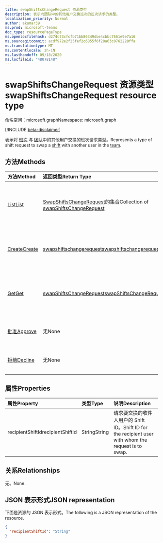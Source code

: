 ```yaml
---
title: swapShiftsChangeRequest 资源类型
description: 表示向团队中的其他用户交换班次的班次请求的类型。
localization_priority: Normal
author: akumar39
ms.prod: microsoft-teams
doc_type: resourcePageType
ms.openlocfilehash: d274c73cfcfb71bb86349dbe4cbbc7661e9e7a16
ms.sourcegitcommit: acdf972e2f25fef2c6855f6f28a63c0762228ffa
ms.translationtype: MT
ms.contentlocale: zh-CN
ms.lasthandoff: 09/18/2020
ms.locfileid: "48078148"
---
```

# <a name="swapshiftschangerequest-resource-type"></a><span data-ttu-id="f03e3-103">swapShiftsChangeRequest 资源类型</span><span class="sxs-lookup"><span data-stu-id="f03e3-103">swapShiftsChangeRequest resource type</span></span>

<span data-ttu-id="f03e3-104">命名空间：microsoft.graph</span><span class="sxs-lookup"><span data-stu-id="f03e3-104">Namespace: microsoft.graph</span></span>

[!INCLUDE [beta-disclaimer](../../includes/beta-disclaimer.md)]

<span data-ttu-id="f03e3-105">表示将 [班次](../resources/shift.md) 与 [团队](../resources/team.md)中的其他用户交换的班次请求类型。</span><span class="sxs-lookup"><span data-stu-id="f03e3-105">Represents a type of shift request to swap a [shift](../resources/shift.md) with another user in the [team](../resources/team.md).</span></span>

## <a name="methods"></a><span data-ttu-id="f03e3-106">方法</span><span class="sxs-lookup"><span data-stu-id="f03e3-106">Methods</span></span>

| <span data-ttu-id="f03e3-107">方法</span><span class="sxs-lookup"><span data-stu-id="f03e3-107">Method</span></span>       | <span data-ttu-id="f03e3-108">返回类型</span><span class="sxs-lookup"><span data-stu-id="f03e3-108">Return Type</span></span> | <span data-ttu-id="f03e3-109">Description</span><span class="sxs-lookup"><span data-stu-id="f03e3-109">Description</span></span> |
|:-------------|:------------|:------------|
| [<span data-ttu-id="f03e3-110">List</span><span class="sxs-lookup"><span data-stu-id="f03e3-110">List</span></span>](../api/swapshiftschangerequest-list.md) | <span data-ttu-id="f03e3-111">[SwapShiftsChangeRequest](swapshiftschangerequest.md)的集合</span><span class="sxs-lookup"><span data-stu-id="f03e3-111">Collection of [swapShiftsChangeRequest](swapshiftschangerequest.md)</span></span> | <span data-ttu-id="f03e3-112">列出团队中的 **swapShiftsChangeRequest** 对象的属性和关系。</span><span class="sxs-lookup"><span data-stu-id="f03e3-112">List the properties and relationships of **swapShiftsChangeRequest** objects in a team.</span></span> |
| [<span data-ttu-id="f03e3-113">Create</span><span class="sxs-lookup"><span data-stu-id="f03e3-113">Create</span></span>](../api/swapshiftschangerequest-post.md) | [<span data-ttu-id="f03e3-114">swapshiftschangerequest</span><span class="sxs-lookup"><span data-stu-id="f03e3-114">swapshiftschangerequest</span></span>](swapshiftschangerequest.md) | <span data-ttu-id="f03e3-115">创建 swapshiftschangerequest 对象的实例。</span><span class="sxs-lookup"><span data-stu-id="f03e3-115">Create an instance of an swapshiftschangerequest object.</span></span> |
| [<span data-ttu-id="f03e3-116">Get</span><span class="sxs-lookup"><span data-stu-id="f03e3-116">Get</span></span>](../api/swapshiftschangerequest-get.md) | [<span data-ttu-id="f03e3-117">swapShiftsChangeRequest</span><span class="sxs-lookup"><span data-stu-id="f03e3-117">swapShiftsChangeRequest</span></span>](swapshiftschangerequest.md) | <span data-ttu-id="f03e3-118">读取 **swapShiftsChangeRequest** 对象的属性和关系。</span><span class="sxs-lookup"><span data-stu-id="f03e3-118">Read the properties and relationships of a **swapShiftsChangeRequest** object.</span></span> |
|[<span data-ttu-id="f03e3-119">批准</span><span class="sxs-lookup"><span data-stu-id="f03e3-119">Approve</span></span>](../api/swapshiftschangerequest-approve.md)|<span data-ttu-id="f03e3-120">无</span><span class="sxs-lookup"><span data-stu-id="f03e3-120">None</span></span>|<span data-ttu-id="f03e3-121">批准 **swapShiftsChangeRequest**。</span><span class="sxs-lookup"><span data-stu-id="f03e3-121">Approve a **swapShiftsChangeRequest**.</span></span> |
|[<span data-ttu-id="f03e3-122">拒绝</span><span class="sxs-lookup"><span data-stu-id="f03e3-122">Decline</span></span>](../api/swapshiftschangerequest-decline.md)|<span data-ttu-id="f03e3-123">无</span><span class="sxs-lookup"><span data-stu-id="f03e3-123">None</span></span>|<span data-ttu-id="f03e3-124">拒绝 **swapShiftsChangeRequest**。</span><span class="sxs-lookup"><span data-stu-id="f03e3-124">Decline a **swapShiftsChangeRequest**.</span></span>|

## <a name="properties"></a><span data-ttu-id="f03e3-125">属性</span><span class="sxs-lookup"><span data-stu-id="f03e3-125">Properties</span></span>

| <span data-ttu-id="f03e3-126">属性</span><span class="sxs-lookup"><span data-stu-id="f03e3-126">Property</span></span>     | <span data-ttu-id="f03e3-127">类型</span><span class="sxs-lookup"><span data-stu-id="f03e3-127">Type</span></span>        | <span data-ttu-id="f03e3-128">说明</span><span class="sxs-lookup"><span data-stu-id="f03e3-128">Description</span></span> |
|:-------------|:------------|:------------|
|<span data-ttu-id="f03e3-129">recipientShiftId</span><span class="sxs-lookup"><span data-stu-id="f03e3-129">recipientShiftId</span></span>|<span data-ttu-id="f03e3-130">String</span><span class="sxs-lookup"><span data-stu-id="f03e3-130">String</span></span>|<span data-ttu-id="f03e3-131">请求要交换的收件人用户的 Shift ID。</span><span class="sxs-lookup"><span data-stu-id="f03e3-131">Shift ID for the recipient user with whom the request is to swap.</span></span>|

## <a name="relationships"></a><span data-ttu-id="f03e3-132">关系</span><span class="sxs-lookup"><span data-stu-id="f03e3-132">Relationships</span></span>

<span data-ttu-id="f03e3-133">无。</span><span class="sxs-lookup"><span data-stu-id="f03e3-133">None.</span></span>

## <a name="json-representation"></a><span data-ttu-id="f03e3-134">JSON 表示形式</span><span class="sxs-lookup"><span data-stu-id="f03e3-134">JSON representation</span></span>

<span data-ttu-id="f03e3-135">下面是资源的 JSON 表示形式。</span><span class="sxs-lookup"><span data-stu-id="f03e3-135">The following is a JSON representation of the resource.</span></span>

<!-- {
  "blockType": "resource",
  "optionalProperties": [

  ],
  "@odata.type": "microsoft.graph.swapShiftsChangeRequest",
  "baseType": ""
}-->

```json
{
  "recipientShiftId": "String"
}
```

<!-- uuid: 16cd6b66-4b1a-43a1-adaf-3a886856ed98
2019-02-04 14:57:30 UTC -->
<!-- {
  "type": "#page.annotation",
  "description": "swapShiftsChangeRequest resource",
  "keywords": "",
  "section": "documentation",
  "tocPath": ""
}-->


